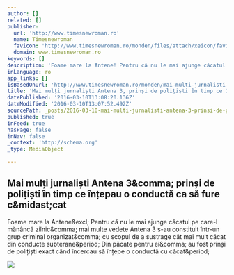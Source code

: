 ```yaml
---
author: []
related: []
publisher:
  url: 'http://www.timesnewroman.ro'
  name: Timesnewroman
  favicon: 'http://www.timesnewroman.ro/monden/files/attach/xeicon/favicon.ico'
  domain: www.timesnewroman.ro
keywords: []
description: 'Foame mare la Antene! Pentru că nu le mai ajunge căcatul pe care-l mănâncă zilnic, mai multe vedete Antena 3 s-au constituit într-un grup criminal organizat, cu scopul de a sustrage cât mai mult căcat din conducte subterane. Din păcate pentru ei, au fost prinși de polițiști exact când încercau să înțepe o conductă cu căcat.'
inLanguage: ro
app_links: []
isBasedOnUrl: 'http://www.timesnewroman.ro/monden/mai-multi-jurnalisti-antena-3-prinsi-de-politisti-in-timp-ce-intepau-o-conducta-ca-sa-fure-c-cat'
title: 'Mai mulți jurnaliști Antena 3, prinși de polițiști în timp ce înțepau o conductă ca să fure c*cat'
datePublished: '2016-03-10T13:08:20.136Z'
dateModified: '2016-03-10T13:07:52.492Z'
sourcePath: _posts/2016-03-10-mai-multi-jurnalisti-antena-3-prinsi-de-politisti-in-timp-c.md
published: true
inFeed: true
hasPage: false
inNav: false
_context: 'http://schema.org'
_type: MediaObject

---
```

<article style=""><h1>Mai mulți jurnaliști Antena 3&amp;comma; prinși de polițiști în timp ce înțepau o conductă ca să fure c&amp;midast;cat</h1><p>Foame mare la Antene&amp;excl; Pentru că nu le mai ajunge căcatul pe care-l mănâncă zilnic&amp;comma; mai multe vedete Antena 3 s-au constituit într-un grup criminal organizat&amp;comma; cu scopul de a sustrage cât mai mult căcat din conducte subterane&amp;period; Din păcate pentru ei&amp;comma; au fost prinși de polițiști exact când încercau să înțepe o conductă cu căcat&amp;period;</p><img src="http://www.timesnewroman.ro/files/attach/images/127/518407/badea_gadea_conducta.jpg" /></article>